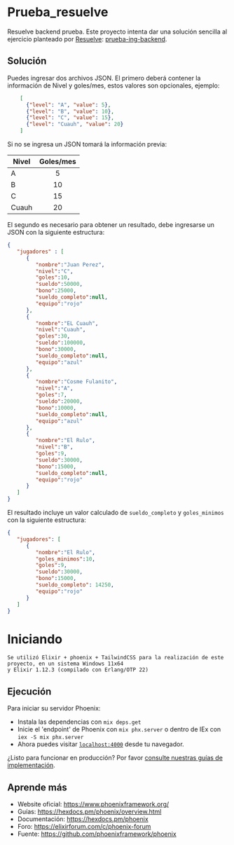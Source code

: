 # Prueba_resuelve
Resuelve backend prueba.
Este proyecto intenta dar una solución sencilla al ejercicio planteado por [Resuelve](https://github.com/resuelve): [prueba-ing-backend](https://github.com/resuelve/prueba-ing-backend).
## Solución
Puedes ingresar dos archivos JSON. 
El primero deberá contener la información de Nivel y goles/mes, estos valores son opcionales,  ejemplo:

```json
    [
      {"level": "A", "value": 5},
      {"level": "B", "value": 10},
      {"level": "C", "value": 15},
      {"level": "Cuauh", "value": 20}
    ]
```
Si no se ingresa un JSON tomará la información previa:

| Nivel |Goles/mes|
| ------------- |:-------------:| 
|A |5|
|B |10|
|C |15|
|Cuauh |20|

El segundo es necesario para obtener un resultado, debe ingresarse un JSON con la siguiente estructura:
```json
{
   "jugadores" : [  
      {  
         "nombre":"Juan Perez",
         "nivel":"C",
         "goles":10,
         "sueldo":50000,
         "bono":25000,
         "sueldo_completo":null,
         "equipo":"rojo"
      },
      {  
         "nombre":"EL Cuauh",
         "nivel":"Cuauh",
         "goles":30,
         "sueldo":100000,
         "bono":30000,
         "sueldo_completo":null,
         "equipo":"azul"
      },
      {  
         "nombre":"Cosme Fulanito",
         "nivel":"A",
         "goles":7,
         "sueldo":20000,
         "bono":10000,
         "sueldo_completo":null,
         "equipo":"azul"
      },
      {  
         "nombre":"El Rulo",
         "nivel":"B",
         "goles":9,
         "sueldo":30000,
         "bono":15000,
         "sueldo_completo":null,
         "equipo":"rojo"
      }
   ]
}
```
El resultado incluye un valor calculado de `sueldo_completo` y `goles_minimos` con la siguiente estructura:

```json
{
   "jugadores": [
      {  
         "nombre":"El Rulo",
         "goles_minimos":10,
         "goles":9,
         "sueldo":30000,
         "bono":15000,
         "sueldo_completo": 14250,
         "equipo":"rojo"
      }
   ]
}
```

# Iniciando
    Se utilizó Elixir + phoenix + TailwindCSS para la realización de este proyecto, en un sistema Windows 11x64
    y Elixir 1.12.3 (compilado con Erlang/OTP 22)
## Ejecución   

Para iniciar su servidor Phoenix:

  * Instala las dependencias con `mix deps.get`
  * Inicie el 'endpoint' de Phoenix con `mix phx.server` o dentro de  IEx con `iex -S mix phx.server`
  * Ahora puedes visitar [`localhost:4000`](http://localhost:4000) desde tu navegador.

¿Listo para funcionar en producción? Por favor [consulte nuestras guías de implementación](https://hexdocs.pm/phoenix/deployment.html).

## Aprende más

  * Website oficial: https://www.phoenixframework.org/
  * Guías: https://hexdocs.pm/phoenix/overview.html
  * Documentación: https://hexdocs.pm/phoenix
  * Foro: https://elixirforum.com/c/phoenix-forum
  * Fuente: https://github.com/phoenixframework/phoenix
